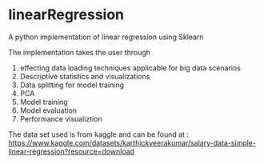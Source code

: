 # linearRegression
A python implementation of linear regression using Sklearn

The implementation takes the user through
1. effecting data loading techniques applicable for big data scenarios
2. Descriptive statistics and visualizations
3. Data splitting for model training
4. PCA
5. Model training
6. Model evaluation
7. Performance visualiztion

The data set used is from kaggle and can be found at :
https://www.kaggle.com/datasets/karthickveerakumar/salary-data-simple-linear-regression?resource=download



